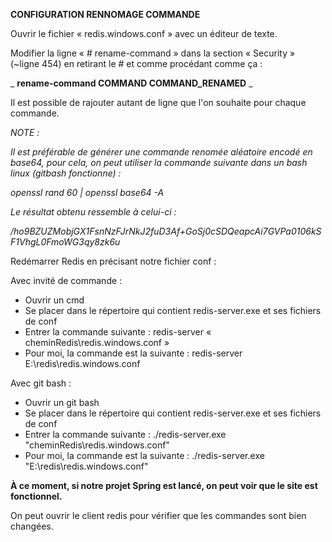 **CONFIGURATION RENNOMAGE COMMANDE**

Ouvrir le fichier « redis.windows.conf » avec un éditeur de texte.

Modifier la ligne « # rename-command » dans la section « Security » (~ligne 454) en retirant le # et comme procédant comme ça :

_ **rename-command COMMAND COMMAND\_RENAMED** _

Il est possible de rajouter autant de ligne que l&#39;on souhaite pour chaque commande.

_NOTE :_

_Il est préférable de générer une commande renomée aléatoire encodé en base64, pour cela, on peut utiliser la commande suivante dans un bash linux (gitbash fonctionne) :_

_openssl rand 60 | openssl base64 -A_

_Le résultat obtenu ressemble à celui-ci :_

_/ho9BZUZMobjGX1FsnNzFJrNkJ2fuD3Af+GoSj0cSDQeapcAi7GVPa0106kSF1VhgL0FmoWG3qy8zk6u_

Redémarrer Redis en précisant notre fichier conf :

Avec invité de commande :

- Ouvrir un cmd
- Se placer dans le répertoire qui contient redis-server.exe et ses fichiers de conf
- Entrer la commande suivante : redis-server « cheminRedis\redis.windows.conf »
- Pour moi, la commande est la suivante : redis-server E:\redis\redis.windows.conf

Avec git bash :

- Ouvrir un git bash
- Se placer dans le répertoire qui contient redis-server.exe et ses fichiers de conf
- Entrer la commande suivante : ./redis-server.exe "cheminRedis\redis.windows.conf"
- Pour moi, la commande est la suivante : ./redis-server.exe "E:\redis\redis.windows.conf"

**À ce moment, si notre projet Spring est lancé, on peut voir que le site est fonctionnel.**

On peut ouvrir le client redis pour vérifier que les commandes sont bien changées.
